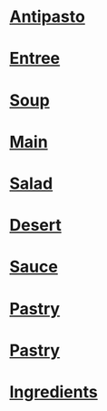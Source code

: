 # [Antipasto](antipasto/index.md) #
# [Entree](entree/index.md) #
# [Soup](soup/index.md) #
# [Main](main/index.md) #
# [Salad](salad/index.md) #
# [Desert](desert/index.md) #
# [Sauce](sauce/index.md) #
# [Pastry](pastry/index.md) #
# [Pastry](pastry/index.md) #
# [Ingredients](ingredients/index.md)